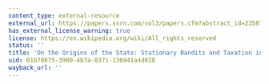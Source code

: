 ```yaml
---
content_type: external-resource
external_url: https://papers.ssrn.com/sol3/papers.cfm?abstract_id=2358701
has_external_license_warning: true
license: https://en.wikipedia.org/wiki/All_rights_reserved
status: ''
title: 'On the Origins of the State: Stationary Bandits and Taxation in Eastern Congo'
uid: 01b70875-3900-4b7a-8371-136941a4d028
wayback_url: ''
---
```

